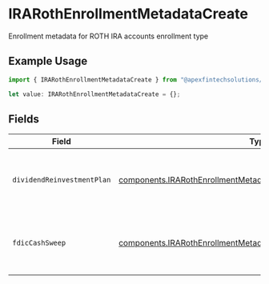 # IRARothEnrollmentMetadataCreate

Enrollment metadata for ROTH IRA accounts enrollment type

## Example Usage

```typescript
import { IRARothEnrollmentMetadataCreate } from "@apexfintechsolutions/ascend-sdk/models/components";

let value: IRARothEnrollmentMetadataCreate = {};
```

## Fields

| Field                                                                                                                                                    | Type                                                                                                                                                     | Required                                                                                                                                                 | Description                                                                                                                                              | Example                                                                                                                                                  |
| -------------------------------------------------------------------------------------------------------------------------------------------------------- | -------------------------------------------------------------------------------------------------------------------------------------------------------- | -------------------------------------------------------------------------------------------------------------------------------------------------------- | -------------------------------------------------------------------------------------------------------------------------------------------------------- | -------------------------------------------------------------------------------------------------------------------------------------------------------- |
| `dividendReinvestmentPlan`                                                                                                                               | [components.IRARothEnrollmentMetadataCreateDividendReinvestmentPlan](../../models/components/irarothenrollmentmetadatacreatedividendreinvestmentplan.md) | :heavy_minus_sign:                                                                                                                                       | Option to auto-enroll in Dividend Reinvestment; defaults to true                                                                                         | DIVIDEND_REINVESTMENT_ENROLL                                                                                                                             |
| `fdicCashSweep`                                                                                                                                          | [components.IRARothEnrollmentMetadataCreateFdicCashSweep](../../models/components/irarothenrollmentmetadatacreatefdiccashsweep.md)                       | :heavy_minus_sign:                                                                                                                                       | Option to auto-enroll in FDIC cash sweep; defaults to true                                                                                               | FDIC_CASH_SWEEP_ENROLL                                                                                                                                   |